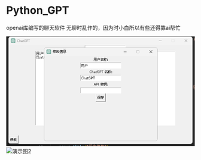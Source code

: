 # Python_GPT
openai库编写的聊天软件
无聊时乱作的，因为时小白所以有些还得靠ai帮忙  

![演示图1](https://github.com/EggrollMC/Python_GPT/blob/main/Python_ChatGPT/image.png)   
![演示图2](https://github.com/EggrollMC/Python_GPT/blob/main/Python_ChatGPT/image.2png)
